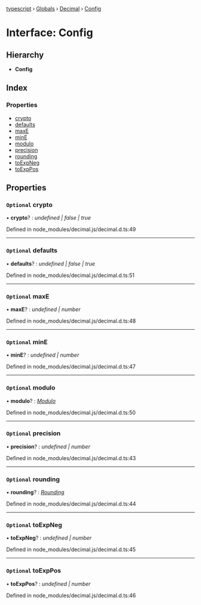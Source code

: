 [typescript](../README.md) › [Globals](../globals.md) › [Decimal](../classes/decimal.md) › [Config](decimal.config.md)

# Interface: Config

## Hierarchy

* **Config**

## Index

### Properties

* [crypto](decimal.config.md#optional-crypto)
* [defaults](decimal.config.md#optional-defaults)
* [maxE](decimal.config.md#optional-maxe)
* [minE](decimal.config.md#optional-mine)
* [modulo](decimal.config.md#optional-modulo)
* [precision](decimal.config.md#optional-precision)
* [rounding](decimal.config.md#optional-rounding)
* [toExpNeg](decimal.config.md#optional-toexpneg)
* [toExpPos](decimal.config.md#optional-toexppos)

## Properties

### `Optional` crypto

• **crypto**? : *undefined | false | true*

Defined in node_modules/decimal.js/decimal.d.ts:49

___

### `Optional` defaults

• **defaults**? : *undefined | false | true*

Defined in node_modules/decimal.js/decimal.d.ts:51

___

### `Optional` maxE

• **maxE**? : *undefined | number*

Defined in node_modules/decimal.js/decimal.d.ts:48

___

### `Optional` minE

• **minE**? : *undefined | number*

Defined in node_modules/decimal.js/decimal.d.ts:47

___

### `Optional` modulo

• **modulo**? : *[Modulo](../classes/decimal.md#static-modulo)*

Defined in node_modules/decimal.js/decimal.d.ts:50

___

### `Optional` precision

• **precision**? : *undefined | number*

Defined in node_modules/decimal.js/decimal.d.ts:43

___

### `Optional` rounding

• **rounding**? : *[Rounding](../classes/decimal.md#static-rounding)*

Defined in node_modules/decimal.js/decimal.d.ts:44

___

### `Optional` toExpNeg

• **toExpNeg**? : *undefined | number*

Defined in node_modules/decimal.js/decimal.d.ts:45

___

### `Optional` toExpPos

• **toExpPos**? : *undefined | number*

Defined in node_modules/decimal.js/decimal.d.ts:46
